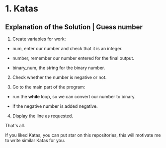 # 1. Katas

## Explanation of the Solution | Guess number

1. Create variables for work:

  - num, enter our number and check that it is an integer.

  - number, remember our number entered for the final output.

  - binary_num, the string for the binary number.

2. Check whether the number is negative or not.

3. Go to the main part of the program:

  - run the __while__ loop, so we can convert our number to binary.

  - if the negative number is added negative.

4. Display the line as requested.

That's all.

If you liked Katas, you can put star on this repositories, this will motivate me to write similar Katas for you.
